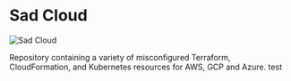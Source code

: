 # Sad Cloud

![Sad Cloud](.images/sad-cloud.png)


Repository containing a variety of misconfigured Terraform, CloudFormation, and Kubernetes resources
for AWS, GCP and Azure.
test
